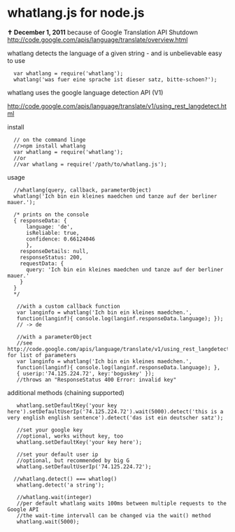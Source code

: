 whatlang.js for node.js 
===

**✝ December 1, 2011**
because of Google Translation API Shutdown http://code.google.com/apis/language/translate/overview.html

whatlang detects the language of a given string - and is unbelievable easy to use

      var whatlang = require('whatlang');
      whatlang('was fuer eine sprache ist dieser satz, bitte-schoen?');

whatlang uses the google language detection API (V1)

http://code.google.com/apis/language/translate/v1/using_rest_langdetect.html


install

      // on the command linge
      //>npm install whatlang
      var whatlang = require('whatlang');
      //or
      //var whatlang = require('/path/to/whatlang.js');
      
usage

      //whatlang(query, callback, parameterObject)
      whatlang('Ich bin ein kleines maedchen und tanze auf der berliner mauer.');
      
      /* prints on the console
      { responseData: { 
          language: 'de',
          isReliable: true,
          confidence: 0.66124046
          },
        responseDetails: null,
        responseStatus: 200,
        requestData: { 
          query: 'Ich bin ein kleines maedchen und tanze auf der berliner mauer.' 
        } 
      }
      */
      
       //with a custom callback function 
       var langinfo = whatlang('Ich bin ein kleines maedchen.',
       function(langinf){ console.log(langinf.responseData.language); }); 
       // -> de
       
       //with a parameterObject
       //see http://code.google.com/apis/language/translate/v1/using_rest_langdetect.html#request_format for list of parameters
       var langinfo = whatlang('Ich bin ein kleines maedchen.',
       function(langinf){ console.log(langinf.responseData.language); },
       { userip:'74.125.224.72', key:'boguskey' });
       //throws an "ResponseStatus 400 Error: invalid key"
       
additional methods (chaining supported)

       whatlang.setDefaultKey('your key here').setDefaultUserIp('74.125.224.72').wait(5000).detect('this is a very english english sentence').detect('das ist ein deutscher satz');
       
       //set your google key
       //optional, works without key, too
       whatlang.setDefaultKey('your key here');
       
       //set your default user ip
       //optional, but recommended by big G
       whatlang.setDefaultUserIp('74.125.224.72');
       
      //whatlang.detect() === whatlog()
       whatlang.detect('a string');
       
       //whatlang.wait(integer)
       //per default whatlang waits 100ms between multiple requests to the Google API
       //the wait-time intervall can be changed via the wait() method
       whatlang.wait(5000);
       

      
      